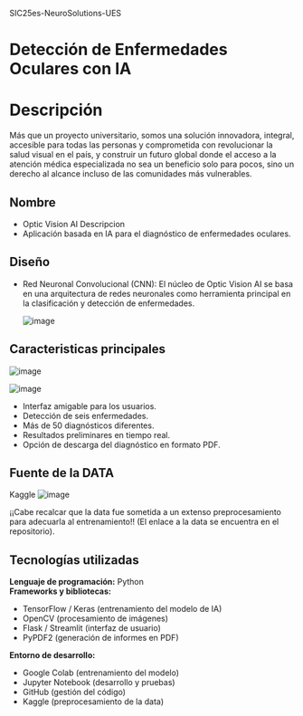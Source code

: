SIC25es-NeuroSolutions-UES

#  Detección de Enfermedades Oculares con IA

# Descripción
Más que un proyecto universitario, somos una solución innovadora, integral, accesible para todas las personas y comprometida con revolucionar la salud visual en el país, y construir un futuro global donde el acceso a la atención médica especializada no sea un beneficio solo para pocos, sino un derecho al alcance incluso de las comunidades más vulnerables.


  ## Nombre
   - Optic Vision AI
  Descripcion
   - Aplicación basada en IA para el diagnóstico de enfermedades oculares.
     
  ## Diseño 
  - Red Neuronal Convolucional (CNN): El núcleo de Optic Vision AI se basa en una arquitectura de redes neuronales como herramienta principal en la clasificación y detección de enfermedades.
    
    ![image](https://github.com/user-attachments/assets/a520aeea-c7ca-48a7-854e-c3fa263ba367)

   


  ## Caracteristicas principales
   ![image](https://github.com/user-attachments/assets/16be5c08-13dd-464e-87cb-4dfd67e2c5df)

   ![image](https://github.com/user-attachments/assets/6a7ae2a6-912b-48f9-8289-11459d42ef02)

   

  - Interfaz amigable para los usuarios.  
  - Detección de seis enfermedades.  
  - Más de 50 diagnósticos diferentes.  
  - Resultados preliminares en tiempo real.  
  - Opción de descarga del diagnóstico en formato PDF.  

  ## Fuente de la DATA
  Kaggle
  ![image](https://github.com/user-attachments/assets/beeca137-c5bd-4b4c-8a61-e0708738f48d)

  
  ¡¡Cabe recalcar que la data fue sometida a un extenso preprocesamiento para adecuarla al entrenamiento!!
(El enlace a la data se encuentra en el repositorio).
  
  
  ## Tecnologías utilizadas
**Lenguaje de programación:** Python  
**Frameworks y bibliotecas:**  
- TensorFlow / Keras (entrenamiento del modelo de IA)  
- OpenCV (procesamiento de imágenes)  
- Flask / Streamlit (interfaz de usuario)  
- PyPDF2 (generación de informes en PDF)  

**Entorno de desarrollo:**  
- Google Colab (entrenamiento del modelo)  
- Jupyter Notebook (desarrollo y pruebas)  
- GitHub (gestión del código)  
- Kaggle (preprocesamiento de la data)  
